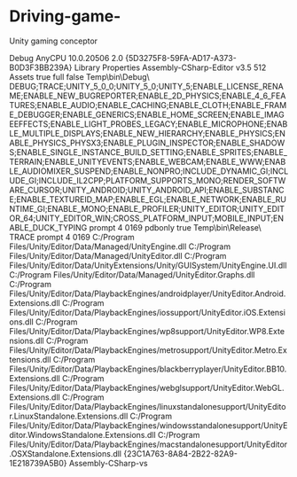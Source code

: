 # Driving-game-
Unity gaming conceptor
<?xml version="1.0" encoding="utf-8"?>
<Project ToolsVersion="4.0" DefaultTargets="Build" xmlns="http://schemas.microsoft.com/developer/msbuild/2003">
  <PropertyGroup>
	<Configuration Condition=" '$(Configuration)' == '' ">Debug</Configuration>
	<Platform Condition=" '$(Platform)' == '' ">AnyCPU</Platform>
	<ProductVersion>10.0.20506</ProductVersion>
	<SchemaVersion>2.0</SchemaVersion>
	<ProjectGuid>{5D3275F8-59FA-AD17-A373-B0D3F3BB239A}</ProjectGuid>
	<OutputType>Library</OutputType>
	<AppDesignerFolder>Properties</AppDesignerFolder>
	<RootNamespace></RootNamespace>
	<AssemblyName>Assembly-CSharp-Editor</AssemblyName>
	<TargetFrameworkVersion>v3.5</TargetFrameworkVersion>
	<FileAlignment>512</FileAlignment>
	<BaseDirectory>Assets</BaseDirectory>
  </PropertyGroup>
  <PropertyGroup Condition=" '$(Configuration)|$(Platform)' == 'Debug|AnyCPU' ">
	<DebugSymbols>true</DebugSymbols>
	<DebugType>full</DebugType>
	<Optimize>false</Optimize>
	<OutputPath>Temp\bin\Debug\</OutputPath>
	<DefineConstants>DEBUG;TRACE;UNITY_5_0_0;UNITY_5_0;UNITY_5;ENABLE_LICENSE_RENAME;ENABLE_NEW_BUGREPORTER;ENABLE_2D_PHYSICS;ENABLE_4_6_FEATURES;ENABLE_AUDIO;ENABLE_CACHING;ENABLE_CLOTH;ENABLE_FRAME_DEBUGGER;ENABLE_GENERICS;ENABLE_HOME_SCREEN;ENABLE_IMAGEEFFECTS;ENABLE_LIGHT_PROBES_LEGACY;ENABLE_MICROPHONE;ENABLE_MULTIPLE_DISPLAYS;ENABLE_NEW_HIERARCHY;ENABLE_PHYSICS;ENABLE_PHYSICS_PHYSX3;ENABLE_PLUGIN_INSPECTOR;ENABLE_SHADOWS;ENABLE_SINGLE_INSTANCE_BUILD_SETTING;ENABLE_SPRITES;ENABLE_TERRAIN;ENABLE_UNITYEVENTS;ENABLE_WEBCAM;ENABLE_WWW;ENABLE_AUDIOMIXER_SUSPEND;ENABLE_NONPRO;INCLUDE_DYNAMIC_GI;INCLUDE_GI;INCLUDE_IL2CPP;PLATFORM_SUPPORTS_MONO;RENDER_SOFTWARE_CURSOR;UNITY_ANDROID;UNITY_ANDROID_API;ENABLE_SUBSTANCE;ENABLE_TEXTUREID_MAP;ENABLE_EGL;ENABLE_NETWORK;ENABLE_RUNTIME_GI;ENABLE_MONO;ENABLE_PROFILER;UNITY_EDITOR;UNITY_EDITOR_64;UNITY_EDITOR_WIN;CROSS_PLATFORM_INPUT;MOBILE_INPUT;ENABLE_DUCK_TYPING</DefineConstants>
	<ErrorReport>prompt</ErrorReport>
	<WarningLevel>4</WarningLevel>
	<NoWarn>0169</NoWarn>
  </PropertyGroup>
  <PropertyGroup Condition=" '$(Configuration)|$(Platform)' == 'Release|AnyCPU' ">
	<DebugType>pdbonly</DebugType>
	<Optimize>true</Optimize>
	<OutputPath>Temp\bin\Release\</OutputPath>
	<DefineConstants>TRACE</DefineConstants>
	<ErrorReport>prompt</ErrorReport>
	<WarningLevel>4</WarningLevel>
	<NoWarn>0169</NoWarn>
  </PropertyGroup>
  <ItemGroup>
	<Reference Include="System" />
    <Reference Include="System.XML" />
	<Reference Include="System.Core" />
	<Reference Include="System.Xml.Linq" />
	<Reference Include="UnityEngine">
	  <HintPath>C:/Program Files/Unity/Editor/Data/Managed/UnityEngine.dll</HintPath>
	</Reference>
	<Reference Include="UnityEditor">
	  <HintPath>C:/Program Files/Unity/Editor/Data/Managed/UnityEditor.dll</HintPath>
	</Reference>
  </ItemGroup>
  <ItemGroup>
     <Compile Include="Assets\Pixel Map Terrain\Scripts\Editor\CreateTextAsset.cs" />
     <Compile Include="Assets\Pixel Map Terrain\Scripts\Editor\PixelMapTerrainEditor.cs" />
     <None Include="Assets\Pixel Map Terrain\README.txt" />
 <Reference Include="UnityEngine.UI">
 <HintPath>C:/Program Files/Unity/Editor/Data/UnityExtensions/Unity/GUISystem/UnityEngine.UI.dll</HintPath>
 </Reference>
 <Reference Include="UnityEditor.Graphs">
 <HintPath>C:/Program Files/Unity/Editor/Data/Managed/UnityEditor.Graphs.dll</HintPath>
 </Reference>
 <Reference Include="UnityEditor.Android.Extensions">
 <HintPath>C:/Program Files/Unity/Editor/Data/PlaybackEngines/androidplayer/UnityEditor.Android.Extensions.dll</HintPath>
 </Reference>
 <Reference Include="UnityEditor.iOS.Extensions">
 <HintPath>C:/Program Files/Unity/Editor/Data/PlaybackEngines/iossupport/UnityEditor.iOS.Extensions.dll</HintPath>
 </Reference>
 <Reference Include="UnityEditor.WP8.Extensions">
 <HintPath>C:/Program Files/Unity/Editor/Data/PlaybackEngines/wp8support/UnityEditor.WP8.Extensions.dll</HintPath>
 </Reference>
 <Reference Include="UnityEditor.Metro.Extensions">
 <HintPath>C:/Program Files/Unity/Editor/Data/PlaybackEngines/metrosupport/UnityEditor.Metro.Extensions.dll</HintPath>
 </Reference>
 <Reference Include="UnityEditor.BB10.Extensions">
 <HintPath>C:/Program Files/Unity/Editor/Data/PlaybackEngines/blackberryplayer/UnityEditor.BB10.Extensions.dll</HintPath>
 </Reference>
 <Reference Include="UnityEditor.WebGL.Extensions">
 <HintPath>C:/Program Files/Unity/Editor/Data/PlaybackEngines/webglsupport/UnityEditor.WebGL.Extensions.dll</HintPath>
 </Reference>
 <Reference Include="UnityEditor.LinuxStandalone.Extensions">
 <HintPath>C:/Program Files/Unity/Editor/Data/PlaybackEngines/linuxstandalonesupport/UnityEditor.LinuxStandalone.Extensions.dll</HintPath>
 </Reference>
 <Reference Include="UnityEditor.WindowsStandalone.Extensions">
 <HintPath>C:/Program Files/Unity/Editor/Data/PlaybackEngines/windowsstandalonesupport/UnityEditor.WindowsStandalone.Extensions.dll</HintPath>
 </Reference>
 <Reference Include="UnityEditor.OSXStandalone.Extensions">
 <HintPath>C:/Program Files/Unity/Editor/Data/PlaybackEngines/macstandalonesupport/UnityEditor.OSXStandalone.Extensions.dll</HintPath>
 </Reference>
  </ItemGroup>
  <ItemGroup>
    <ProjectReference Include="Assembly-CSharp-vs.csproj">
      <Project>{23C1A763-8A84-2B22-82A9-1E218739A5B0}</Project>      <Name>Assembly-CSharp-vs</Name>    </ProjectReference>
  </ItemGroup>
  <Import Project="$(MSBuildToolsPath)\Microsoft.CSharp.targets" />
  <!-- To modify your build process, add your task inside one of the targets below and uncomment it. 
	   Other similar extension points exist, see Microsoft.Common.targets.
  <Target Name="BeforeBuild">
  </Target>
  <Target Name="AfterBuild">
  </Target>
  -->
  
</Project>
